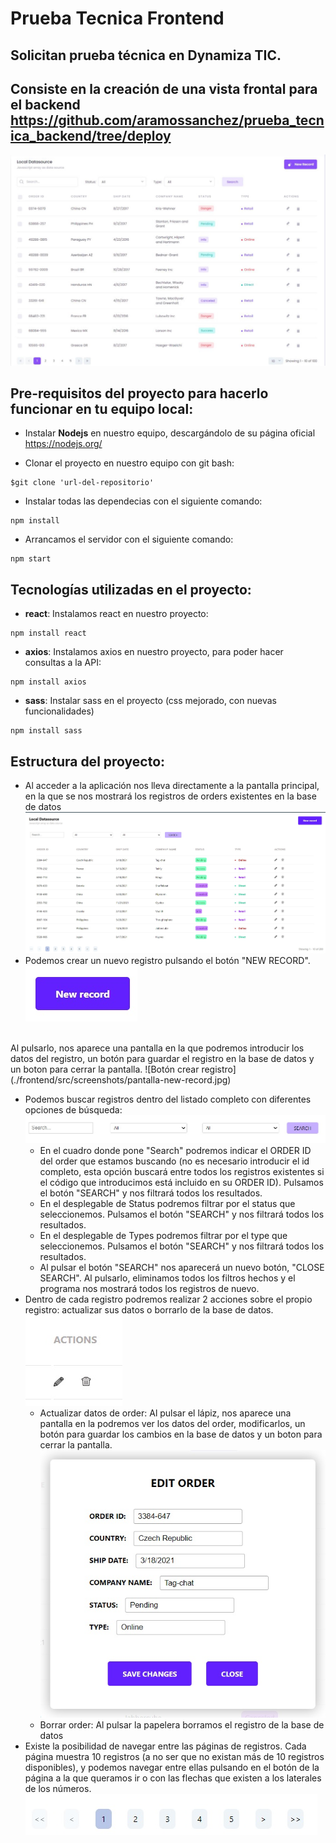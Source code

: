 # Prueba Tecnica Frontend

## Solicitan prueba técnica en Dynamiza TIC.

## Consiste en la creación de una vista frontal para el backend https://github.com/aramossanchez/prueba_tecnica_backend/tree/deploy

![Vista Pedida](./frontend/src/screenshots/vista-pedida.jpg)

## Pre-requisitos del proyecto para hacerlo funcionar en tu equipo local:

* Instalar **Nodejs** en nuestro equipo, descargándolo de su página oficial
https://nodejs.org/

* Clonar el proyecto en nuestro equipo con git bash:
```
$git clone 'url-del-repositorio'
```

* Instalar todas las dependecias con el siguiente comando:
```
npm install
```

* Arrancamos el servidor con el siguiente comando:
```
npm start
```

## Tecnologías utilizadas en el proyecto:

* **react**: Instalamos react en nuestro proyecto:
```
npm install react
```
* **axios**: Instalamos axios en nuestro proyecto, para poder hacer consultas a la API:
```
npm install axios
```
* **sass**: Instalar sass en el proyecto (css mejorado, con nuevas funcionalidades)
```
npm install sass
```
## Estructura del proyecto:
* Al acceder a la aplicación nos lleva directamente a la pantalla principal, en la que se nos mostrará los registros de orders existentes en la base de datos
![Vista Principal](./frontend/src/screenshots/vista-principal.jpg)
* Podemos crear un nuevo registro pulsando el botón "NEW RECORD".
![Botón crear registro](./frontend/src/screenshots/new-record.jpg)
<br>
Al pulsarlo, nos aparece una pantalla en la que podremos introducir los datos del registro, un botón para guardar el registro en la base de datos y un boton para cerrar la pantalla.
![Botón crear registro](./frontend/src/screenshots/pantalla-new-record.jpg)

* Podemos buscar registros dentro del listado completo con diferentes opciones de búsqueda:
![Búsqueda](./frontend/src/screenshots/busqueda.jpg)
    * En el cuadro donde pone "Search" podremos indicar el ORDER ID del order que estamos buscando (no es necesario introducir el id completo, esta opción buscará entre todos los registros existentes si el código que introducimos está incluido en su ORDER ID). Pulsamos el botón "SEARCH" y nos filtrará todos los resultados.
    * En el desplegable de Status podremos filtrar por el status que seleccionemos. Pulsamos el botón "SEARCH" y nos filtrará todos los resultados.
    * En el desplegable de Types podremos filtrar por el type que seleccionemos. Pulsamos el botón "SEARCH" y nos filtrará todos los resultados.
    * Al pulsar el botón "SEARCH" nos aparecerá un nuevo botón, "CLOSE SEARCH". Al pulsarlo, eliminamos todos los filtros hechos y el programa nos mostrará todos los registros de nuevo.
* Dentro de cada registro podremos realizar 2 acciones sobre el propio registro: actualizar sus datos o borrarlo de la base de datos.
![Actions](./frontend/src/screenshots/actions.jpg)
    * Actualizar datos de order: Al pulsar el lápiz, nos aparece una pantalla en la podremos ver los datos del order, modificarlos, un botón para guardar los cambios en la base de datos y un boton para cerrar la pantalla.
    ![Actualizar order](./frontend/src/screenshots/editar.jpg)
    * Borrar order: Al pulsar la papelera borramos el registro de la base de datos
* Existe la posibilidad de navegar entre las páginas de registros. Cada página muestra 10 registros (a no ser que no existan más de 10 registros disponibles), y podemos navegar entre ellas pulsando en el botón de la página a la que queramos ir o con las flechas que existen a los laterales de los números.
![Paginación](./frontend/src/screenshots/paginacion.jpg)